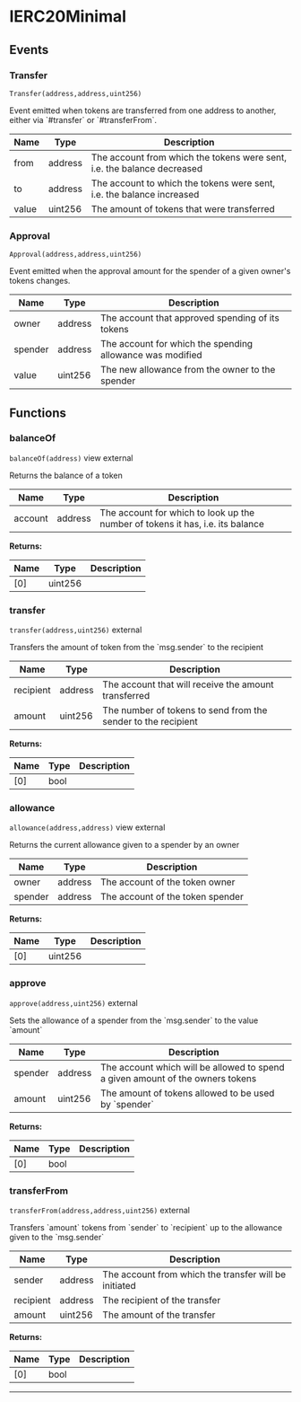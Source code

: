 

# IERC20Minimal


## Events
### Transfer


`Transfer(address,address,uint256)`  

Event emitted when tokens are transferred from one address to another, either via &#x60;#transfer&#x60; or &#x60;#transferFrom&#x60;.



| Name | Type | Description |
| ---- | ---- | ----------- |
| from | address | The account from which the tokens were sent, i.e. the balance decreased |
| to | address | The account to which the tokens were sent, i.e. the balance increased |
| value | uint256 | The amount of tokens that were transferred |


### Approval


`Approval(address,address,uint256)`  

Event emitted when the approval amount for the spender of a given owner&#x27;s tokens changes.



| Name | Type | Description |
| ---- | ---- | ----------- |
| owner | address | The account that approved spending of its tokens |
| spender | address | The account for which the spending allowance was modified |
| value | uint256 | The new allowance from the owner to the spender |




## Functions
### balanceOf


`balanceOf(address)` view external

Returns the balance of a token



| Name | Type | Description |
| ---- | ---- | ----------- |
| account | address | The account for which to look up the number of tokens it has, i.e. its balance |

**Returns:**

| Name | Type | Description |
| ---- | ---- | ----------- |
| [0] | uint256 |  |

### transfer


`transfer(address,uint256)`  external

Transfers the amount of token from the &#x60;msg.sender&#x60; to the recipient



| Name | Type | Description |
| ---- | ---- | ----------- |
| recipient | address | The account that will receive the amount transferred |
| amount | uint256 | The number of tokens to send from the sender to the recipient |

**Returns:**

| Name | Type | Description |
| ---- | ---- | ----------- |
| [0] | bool |  |

### allowance


`allowance(address,address)` view external

Returns the current allowance given to a spender by an owner



| Name | Type | Description |
| ---- | ---- | ----------- |
| owner | address | The account of the token owner |
| spender | address | The account of the token spender |

**Returns:**

| Name | Type | Description |
| ---- | ---- | ----------- |
| [0] | uint256 |  |

### approve


`approve(address,uint256)`  external

Sets the allowance of a spender from the &#x60;msg.sender&#x60; to the value &#x60;amount&#x60;



| Name | Type | Description |
| ---- | ---- | ----------- |
| spender | address | The account which will be allowed to spend a given amount of the owners tokens |
| amount | uint256 | The amount of tokens allowed to be used by &#x60;spender&#x60; |

**Returns:**

| Name | Type | Description |
| ---- | ---- | ----------- |
| [0] | bool |  |

### transferFrom


`transferFrom(address,address,uint256)`  external

Transfers &#x60;amount&#x60; tokens from &#x60;sender&#x60; to &#x60;recipient&#x60; up to the allowance given to the &#x60;msg.sender&#x60;



| Name | Type | Description |
| ---- | ---- | ----------- |
| sender | address | The account from which the transfer will be initiated |
| recipient | address | The recipient of the transfer |
| amount | uint256 | The amount of the transfer |

**Returns:**

| Name | Type | Description |
| ---- | ---- | ----------- |
| [0] | bool |  |



---


